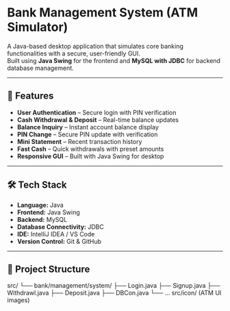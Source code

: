 
# Bank Management System (ATM Simulator)

A Java-based desktop application that simulates core banking functionalities with a secure, user-friendly GUI.  
Built using **Java Swing** for the frontend and **MySQL with JDBC** for backend database management.

---

## 🚀 Features
- **User Authentication** – Secure login with PIN verification
- **Cash Withdrawal & Deposit** – Real-time balance updates
- **Balance Inquiry** – Instant account balance display
- **PIN Change** – Secure PIN update with verification
- **Mini Statement** – Recent transaction history
- **Fast Cash** – Quick withdrawals with preset amounts
- **Responsive GUI** – Built with Java Swing for desktop

---

## 🛠 Tech Stack
- **Language:** Java
- **Frontend:** Java Swing
- **Backend:** MySQL
- **Database Connectivity:** JDBC
- **IDE:** IntelliJ IDEA / VS Code
- **Version Control:** Git & GitHub

---

## 📂 Project Structure
src/
└── bank/management/system/
├── Login.java
├── Signup.java
├── Withdrawl.java
├── Deposit.java
├── DBCon.java
└── ...
src/icon/ (ATM UI images)
